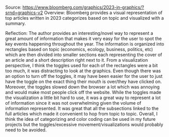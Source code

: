 Source: https://www.bloomberg.com/graphics/2023-in-graphics/?srnd=graphics-v2
Overview: Bloomberg provides a visual representation of top articles written in 2023 categorizes based on topic and visualized with a summary. 

Reflection: 
	The author provides an interesting/novel way to represent a great amount of information that makes it very easy for the user to spot the key events happening throughout the year. The information is organized into rectangles based on topic (economics, ecology, business, politics, etc) which are then divided into smaller sections each representing the cover of an article and a short description right next to it. 
	From a visualization perspective, I think the toggles used for each of the rectangles were a bit too much, it was distracting to look at the graphics. Even though there was an option to turn off the toggles, it may have been easier for the user to just have the toggle on the exact thing their mouth is over/they have clicked on. Moreover, the toggles slowed down the browser a lot which was annoying and would make most people click off the website. 
	While the toggles made the visualization a little bit hard to use, it was a great way to represent a lot of information since it was not overwhelming given the volume of information represented. It was great that all the subsections linked to the full articles which made it convenient to hop from topic to topic. 
	Overall, I think the idea of categorizing and color coding can be used in my future projects but the toggles/excessive movement/visualizations would probably need to be avoided. 
